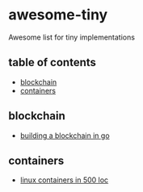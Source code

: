 # awesome-tiny
Awesome list for tiny implementations

## table of contents
- [blockchain](#blockchain)
- [containers](#containers)

## blockchain
- [building a blockchain in go](https://jeiwan.cc/posts/building-blockchain-in-go-part-1/)

## containers
- [linux containers in 500 loc](https://blog.lizzie.io/linux-containers-in-500-loc.html)

